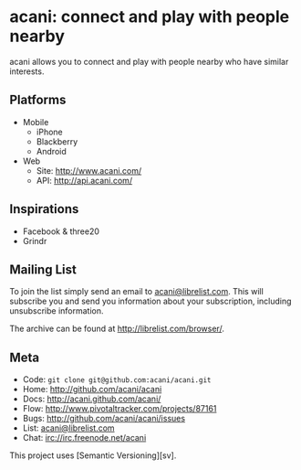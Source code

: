 acani: connect and play with people nearby
=====

acani allows you to connect and play with people nearby who have similar interests.

Platforms
---------

* Mobile
  * iPhone
  * Blackberry
  * Android
* Web
  * Site: http://www.acani.com/
  * API: http://api.acani.com/

Inspirations
------------

* Facebook & three20
* Grindr

Mailing List
------------

To join the list simply send an email to <acani@librelist.com>. This
will subscribe you and send you information about your subscription,
including unsubscribe information.

The archive can be found at <http://librelist.com/browser/>.

Meta
----

* Code: `git clone git@github.com:acani/acani.git`
* Home: <http://github.com/acani/acani>
* Docs: <http://acani.github.com/acani/>
* Flow: <http://www.pivotaltracker.com/projects/87161>
* Bugs: <http://github.com/acani/acani/issues>
* List: <acani@librelist.com>
* Chat: <irc://irc.freenode.net/acani>

This project uses [Semantic Versioning][sv].
